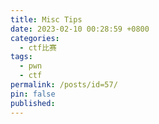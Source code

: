 ```yaml
---
title: Misc Tips
date: 2023-02-10 00:28:59 +0800
categories:
  - ctf比赛
tags:
  - pwn
  - ctf
permalink: /posts/id=57/
pin: false
published:
---
```




